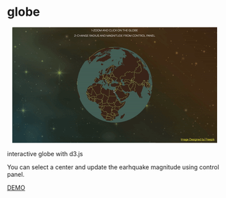 # globe
<p align="center">
  <img src="https://github.com/hanakamer/globe/blob/master/globe.gif" alt="preview"/>
</p>
interactive globe with d3.js

You can select a center and update the earhquake magnitude using control panel.

[DEMO](http://hanakamer.github.io/globe/)
